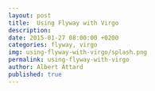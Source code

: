 ```yaml
---
layout: post
title:  Using Flyway with Virgo
description:
date: 2015-01-27 08:00:00 +0200
categories: flyway, virgo
img: using-flyway-with-virgo/splash.png
permalink: using-flyway-with-virgo
author: Albert Attard
published: true
---
```

